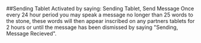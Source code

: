 ##Sending Tablet
Activated by saying: Sending Tablet, Send Message
Once every 24 hour period you may speak a message no longer than 25 words to the stone, these words will then appear inscribed on any partners tablets for 2 hours or until the message has been dismissed by saying "Sending, Message Recieved".
